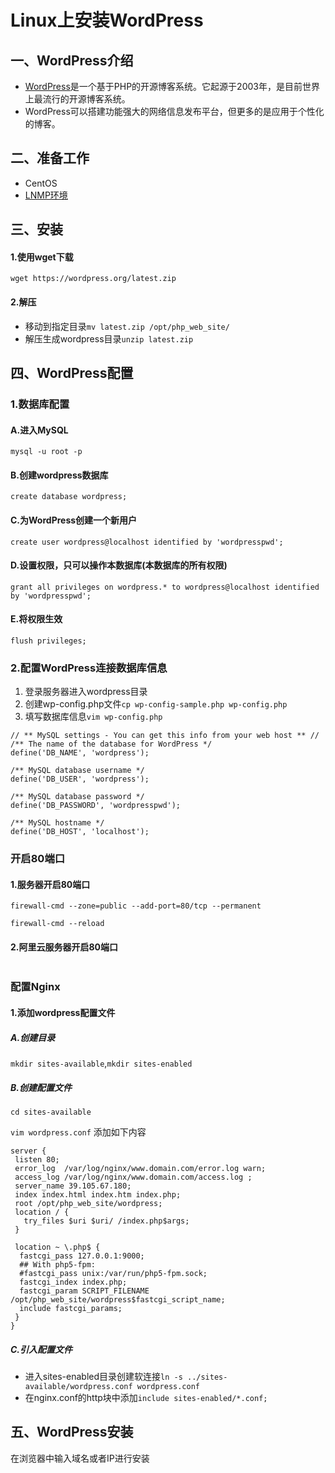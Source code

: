 # Linux上安装WordPress
## 一、WordPress介绍
* [WordPress](https://wordpress.org/)是一个基于PHP的开源博客系统。它起源于2003年，是目前世界上最流行的开源博客系统。
* WordPress可以搭建功能强大的网络信息发布平台，但更多的是应用于个性化的博客。

## 二、准备工作
* CentOS
* [LNMP环境](http://39.105.67.180/2018/05/21/54309400-5cca-4cf6-8d40-360dddaaaee9/)

## 三、安装

#### 1.使用wget下载
```wget https://wordpress.org/latest.zip```
#### 2.解压
* 移动到指定目录```mv latest.zip /opt/php_web_site/```
* 解压生成wordpress目录```unzip latest.zip```

## 四、WordPress配置

### 1.数据库配置
#### A.进入MySQL
```mysql -u root -p```

#### B.创建wordpress数据库
```create database wordpress;```

#### C.为WordPress创建一个新用户
```create user wordpress@localhost identified by 'wordpresspwd';```

#### D.设置权限，只可以操作本数据库(本数据库的所有权限)
```grant all privileges on wordpress.* to wordpress@localhost identified by 'wordpresspwd';```

#### E.将权限生效
```flush privileges;```

### 2.配置WordPress连接数据库信息
1. 登录服务器进入wordpress目录
2. 创建wp-config.php文件```cp wp-config-sample.php wp-config.php```
3. 填写数据库信息```vim wp-config.php```

```
// ** MySQL settings - You can get this info from your web host ** //
/** The name of the database for WordPress */
define('DB_NAME', 'wordpress');

/** MySQL database username */
define('DB_USER', 'wordpress');

/** MySQL database password */
define('DB_PASSWORD', 'wordpresspwd');

/** MySQL hostname */
define('DB_HOST', 'localhost');
```

### 开启80端口
#### 1.服务器开启80端口
```firewall-cmd --zone=public --add-port=80/tcp --permanent```

```firewall-cmd --reload```
#### 2.阿里云服务器开启80端口
![]()

### 配置Nginx

#### 1.添加wordpress配置文件

##### A.创建目录
```mkdir sites-available```,```mkdir sites-enabled```

##### B.创建配置文件
```cd sites-available```

```vim wordpress.conf```
添加如下内容

```
server {
 listen 80;
 error_log  /var/log/nginx/www.domain.com/error.log warn;
 access_log /var/log/nginx/www.domain.com/access.log ;
 server_name 39.105.67.180;
 index index.html index.htm index.php;
 root /opt/php_web_site/wordpress;
 location / {
   try_files $uri $uri/ /index.php$args;
 }

 location ~ \.php$ {
  fastcgi_pass 127.0.0.1:9000;
  ## With php5-fpm:
  #fastcgi_pass unix:/var/run/php5-fpm.sock;
  fastcgi_index index.php;
  fastcgi_param SCRIPT_FILENAME /opt/php_web_site/wordpress$fastcgi_script_name;
  include fastcgi_params;
 }
}
```

##### C.引入配置文件

* 进入sites-enabled目录创建软连接```ln -s ../sites-available/wordpress.conf wordpress.conf```
* 在nginx.conf的http块中添加```include sites-enabled/*.conf;```

## 五、WordPress安装
在浏览器中输入域名或者IP进行安装
![]()